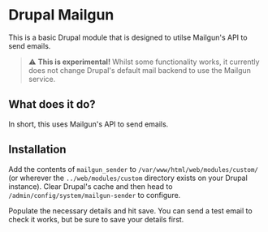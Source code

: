 # Drupal Mailgun

This is a basic Drupal module that is designed to utilse Mailgun's API to send emails.

> :warning: **This is experimental!** Whilst some functionality works, it currently does not change Drupal's default mail backend to use the Mailgun service.

## What does it do?

In short, this uses Mailgun's API to send emails.

## Installation

Add the contents of `mailgun_sender` to `/var/www/html/web/modules/custom/` (or wherever the `../web/modules/custom` directory exists on your Drupal instance). Clear Drupal's cache and then head to `/admin/config/system/mailgun-sender` to configure.

Populate the necessary details and hit save. You can send a test email to check it works, but be sure to save your details first.